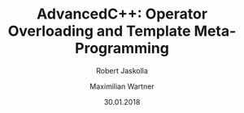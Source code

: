 ---
title: "AdvancedC++: Operator Overloading and Template Meta-Programming"
author: [Robert Jaskolla, Maximilian Wartner]
date: 30.01.2018
toc: true
toc-depth: 3
titlepage: true
---